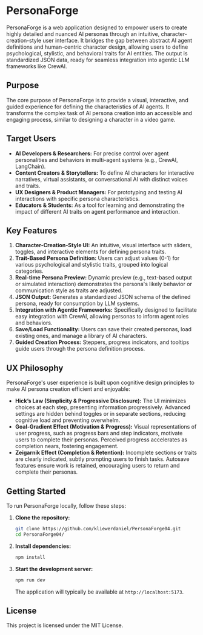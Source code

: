 # PersonaForge

PersonaForge is a web application designed to empower users to create highly detailed and nuanced AI personas through an intuitive, character-creation-style user interface. It bridges the gap between abstract AI agent definitions and human-centric character design, allowing users to define psychological, stylistic, and behavioral traits for AI entities. The output is standardized JSON data, ready for seamless integration into agentic LLM frameworks like CrewAI.

## Purpose

The core purpose of PersonaForge is to provide a visual, interactive, and guided experience for defining the characteristics of AI agents. It transforms the complex task of AI persona creation into an accessible and engaging process, similar to designing a character in a video game.

## Target Users

*   **AI Developers & Researchers:** For precise control over agent personalities and behaviors in multi-agent systems (e.g., CrewAI, LangChain).
*   **Content Creators & Storytellers:** To define AI characters for interactive narratives, virtual assistants, or conversational AI with distinct voices and traits.
*   **UX Designers & Product Managers:** For prototyping and testing AI interactions with specific persona characteristics.
*   **Educators & Students:** As a tool for learning and demonstrating the impact of different AI traits on agent performance and interaction.

## Key Features

1.  **Character-Creation-Style UI:** An intuitive, visual interface with sliders, toggles, and interactive elements for defining persona traits.
2.  **Trait-Based Persona Definition:** Users can adjust values (0-1) for various psychological and stylistic traits, grouped into logical categories.
3.  **Real-time Persona Preview:** Dynamic preview (e.g., text-based output or simulated interaction) demonstrates the persona's likely behavior or communication style as traits are adjusted.
4.  **JSON Output:** Generates a standardized JSON schema of the defined persona, ready for consumption by LLM systems.
5.  **Integration with Agentic Frameworks:** Specifically designed to facilitate easy integration with CrewAI, allowing personas to inform agent roles and behaviors.
6.  **Save/Load Functionality:** Users can save their created personas, load existing ones, and manage a library of AI characters.
7.  **Guided Creation Process:** Steppers, progress indicators, and tooltips guide users through the persona definition process.

## UX Philosophy

PersonaForge's user experience is built upon cognitive design principles to make AI persona creation efficient and enjoyable:

*   **Hick’s Law (Simplicity & Progressive Disclosure):** The UI minimizes choices at each step, presenting information progressively. Advanced settings are hidden behind toggles or in separate sections, reducing cognitive load and preventing overwhelm.
*   **Goal-Gradient Effect (Motivation & Progress):** Visual representations of user progress, such as progress bars and step indicators, motivate users to complete their personas. Perceived progress accelerates as completion nears, fostering engagement.
*   **Zeigarnik Effect (Completion & Retention):** Incomplete sections or traits are clearly indicated, subtly prompting users to finish tasks. Autosave features ensure work is retained, encouraging users to return and complete their personas.

## Getting Started

To run PersonaForge locally, follow these steps:

1.  **Clone the repository:**
    ```bash
    git clone https://github.com/kliewerdaniel/PersonaForge04.git
    cd PersonaForge04/
    ```
2.  **Install dependencies:**
    ```bash
    npm install
    ```
3.  **Start the development server:**
    ```bash
    npm run dev
    ```
    The application will typically be available at `http://localhost:5173`.


## License

This project is licensed under the MIT License.
